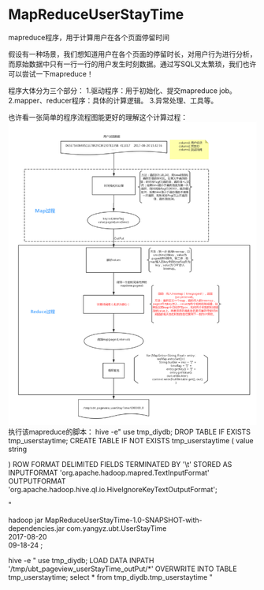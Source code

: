 # MapReduceUserStayTime
mapreduce程序，用于计算用户在各个页面停留时间

假设有一种场景，我们想知道用户在各个页面的停留时长，对用户行为进行分析，而原始数据中只有一行一行的用户发生时刻数据。通过写SQL又太繁琐，我们也许可以尝试一下mapreduce！

程序大体分为三个部分：
1.驱动程序：用于初始化、提交mapreduce job。
2.mapper、reducer程序：具体的计算逻辑。
3.异常处理、工具等。

也许看一张简单的程序流程图能更好的理解这个计算过程：
![image](https://github.com/hupujrs2017/MapReduceUserStayTime/blob/master/src/main/resources/userstaytime1.png)
执行该mapreduce的脚本：
hive -e"
use tmp_diydb;
DROP TABLE IF EXISTS tmp_userstaytime;
CREATE TABLE IF NOT EXISTS tmp_userstaytime (
 value string
 
)
ROW FORMAT DELIMITED 
FIELDS TERMINATED BY '\t' 
STORED AS INPUTFORMAT 
'org.apache.hadoop.mapred.TextInputFormat' 
OUTPUTFORMAT 
'org.apache.hadoop.hive.ql.io.HiveIgnoreKeyTextOutputFormat';

"

hadoop jar MapReduceUserStayTime-1.0-SNAPSHOT-with-dependencies.jar com.yangyz.ubt.UserStayTime \
2017-08-20 \
09-18-24 ;

hive -e "
use tmp_diydb;
LOAD DATA INPATH '/tmp/ubt_pageview_userStayTime_outPut/*'
OVERWRITE INTO TABLE tmp_userstaytime;
select * from tmp_diydb.tmp_userstaytime
"

